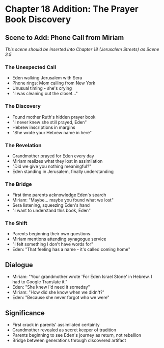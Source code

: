 # Chapter 18 Addition: The Prayer Book Discovery

## Scene to Add: Phone Call from Miriam
*This scene should be inserted into Chapter 18 (Jerusalem Streets) as Scene 3.5*

### The Unexpected Call
- Eden walking Jerusalem with Sera
- Phone rings: Mom calling from New York
- Unusual timing - she's crying
- "I was cleaning out the closet..."

### The Discovery
- Found mother Ruth's hidden prayer book
- "I never knew she still prayed, Eden"
- Hebrew inscriptions in margins
- "She wrote your Hebrew name in here"

### The Revelation
- Grandmother prayed for Eden every day
- Miriam realizes what they lost in assimilation
- "Did we give you nothing meaningful?"
- Eden standing in Jerusalem, finally understanding

### The Bridge
- First time parents acknowledge Eden's search
- Miriam: "Maybe... maybe you found what we lost"
- Sera listening, squeezing Eden's hand
- "I want to understand this book, Eden"

### The Shift
- Parents beginning their own questions
- Miriam mentions attending synagogue service
- "I felt something I don't have words for"
- Eden: "That feeling has a name - it's called coming home"

## Dialogue
- Miriam: "Your grandmother wrote 'For Eden Israel Stone' in Hebrew. I had to Google Translate it."
- Eden: "She knew I'd need it someday"
- Miriam: "How did she know when we didn't?"
- Eden: "Because she never forgot who we were"

## Significance
- First crack in parents' assimilated certainty
- Grandmother revealed as secret keeper of tradition
- Parents beginning to see Eden's journey as return, not rebellion
- Bridge between generations through discovered artifact